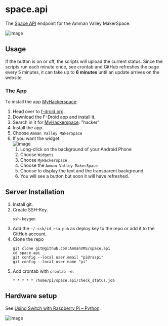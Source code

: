 # space.api
The [Space API](https://spaceapi.io/) endpoint for the Amman Valley MakerSpace.

![image](https://user-images.githubusercontent.com/564768/180646227-e5a9dec4-6eba-4ac0-867f-9a7d7889ea16.png)

## Usage

If the button is on or off, the scripts will upload the current status.
Since the scripts run each minute once, see crontab and
GitHub refreshes the page every 5 minutes, it can take up to 
**6 minutes** until an update arrives on the website.

### The App

To install the app [MyHackerspace][mhs]:

1. Head over to [f-droid.org](https://f-droid.org/).
2. Download the F-Droid app and install it.
3. Search in it for [MyHackerspace][mhs]: "hacker"
4. Install the app.
5. Choose `Amman Valley MakerSpace`
6. If you want the widget:  
    ![image](https://user-images.githubusercontent.com/564768/180646507-8ecbb045-6ed7-4cce-a769-90427883f696.png)
    1. Long-click on the background of your Android Phone
    2. Choose `Widgets`
    3. Choose `MyHackerspace`
    4. Choose the `Amman Valley MakerSpace`
    5. Choose to display the text and the transparent background.
    6. You will see a button but soon it will have refreshed.

[mhs]: https://f-droid.org/en/packages/ch.fixme.status/

## Server Installation

1. Install git.
2. Create SSH-Key. 
    ```
    ssh-keygen
    ```
3. Add the `~/.ssh/id_rsa.pub` as deploy key to the repo or add it to the GitHub account.
4. Clone the repo
    ```
    git clone git@github.com:AmmanVMS/space.api
    cd space.api
    git config --local user.email "pi@raspi"
    git config --local user.name "pi"
    ```
5. Add crontab with `crontab -e`:
    ```
    * * * * * /home/pi/space.api/check_status.job
    ```

## Hardware setup

See [Using Switch with Raspberry Pi – Python](https://electrosome.com/using-switch-raspberry-pi/).

![image](https://user-images.githubusercontent.com/564768/179254745-3d816c42-57bd-415f-a971-402d4f052f74.png)
